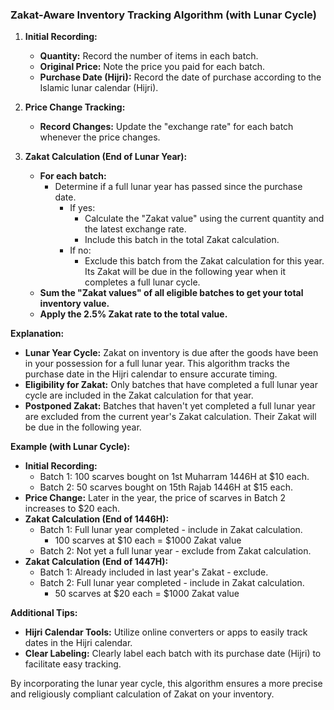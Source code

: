 ### **Zakat-Aware Inventory Tracking Algorithm (with Lunar Cycle)**

1. **Initial Recording:**
   * **Quantity:** Record the number of items in each batch.
   * **Original Price:** Note the price you paid for each batch.
   * **Purchase Date (Hijri):** Record the date of purchase according to the Islamic lunar calendar (Hijri).

2. **Price Change Tracking:**
   * **Record Changes:** Update the "exchange rate" for each batch whenever the price changes.

3. **Zakat Calculation (End of Lunar Year):**
    * **For each batch:**
        * Determine if a full lunar year has passed since the purchase date. 
            * If yes:
                * Calculate the "Zakat value" using the current quantity and the latest exchange rate.
                * Include this batch in the total Zakat calculation.
            * If no:
                * Exclude this batch from the Zakat calculation for this year. Its Zakat will be due in the following year when it completes a full lunar cycle.
    * **Sum the "Zakat values" of all eligible batches to get your total inventory value.**
    * **Apply the 2.5% Zakat rate to the total value.**

**Explanation:**

* **Lunar Year Cycle:**  Zakat on inventory is due after the goods have been in your possession for a full lunar year. This algorithm tracks the purchase date in the Hijri calendar to ensure accurate timing.
* **Eligibility for Zakat:**  Only batches that have completed a full lunar year cycle are included in the Zakat calculation for that year.
* **Postponed Zakat:**  Batches that haven't yet completed a full lunar year are excluded from the current year's Zakat calculation. Their Zakat will be due in the following year.

**Example (with Lunar Cycle):**

* **Initial Recording:**
    * Batch 1: 100 scarves bought on 1st Muharram 1446H at $10 each.
    * Batch 2: 50 scarves bought on 15th Rajab 1446H at $15 each.
* **Price Change:** Later in the year, the price of scarves in Batch 2 increases to $20 each.
* **Zakat Calculation (End of 1446H):**
    * Batch 1: Full lunar year completed - include in Zakat calculation.
        * 100 scarves at $10 each = $1000 Zakat value
    * Batch 2:  Not yet a full lunar year - exclude from Zakat calculation.
* **Zakat Calculation (End of 1447H):**
    * Batch 1: Already included in last year's Zakat - exclude.
    * Batch 2: Full lunar year completed - include in Zakat calculation.
        * 50 scarves at $20 each = $1000 Zakat value

**Additional Tips:**

* **Hijri Calendar Tools:** Utilize online converters or apps to easily track dates in the Hijri calendar.
* **Clear Labeling:**  Clearly label each batch with its purchase date (Hijri) to facilitate easy tracking.

By incorporating the lunar year cycle, this algorithm ensures a more precise and religiously compliant calculation of Zakat on your inventory.
